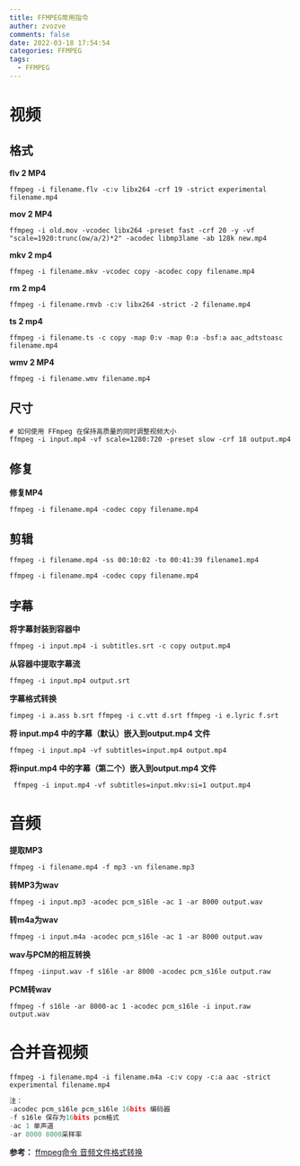 ```yaml
---
title: FFMPEG常用指令
auther: zvozve
comments: false
date: 2022-03-18 17:54:54
categories: FFMPEG
tags:
  - FFMPEG
---
```

# 视频

## 格式

**flv 2 MP4**   
  
```shell   
ffmpeg -i filename.flv -c:v libx264 -crf 19 -strict experimental filename.mp4   
```

**mov 2 MP4**  
```shell
ffmpeg -i old.mov -vcodec libx264 -preset fast -crf 20 -y -vf "scale=1920:trunc(ow/a/2)*2" -acodec libmp3lame -ab 128k new.mp4
```
**mkv 2 mp4**   
  
```shell
ffmpeg -i filename.mkv -vcodec copy -acodec copy filename.mp4   
```
  
**rm 2 mp4**   
  
```shell
ffmpeg -i filename.rmvb -c:v libx264 -strict -2 filename.mp4   
```

**ts 2 mp4**   
  
```shell
ffmpeg -i filename.ts -c copy -map 0:v -map 0:a -bsf:a aac_adtstoasc filename.mp4 
```

**wmv 2 MP4**   
  
```shell
ffmpeg -i filename.wmv filename.mp4   
```
  
## 尺寸
  
```shell
# 如何使用 FFmpeg 在保持高质量的同时调整视频大小
ffmpeg -i input.mp4 -vf scale=1280:720 -preset slow -crf 18 output.mp4
```

## 修复

**修复MP4**
  
```shell
ffmpeg -i filename.mp4 -codec copy filename.mp4   
```
  
## 剪辑
  
```shell
ffmpeg -i filename.mp4 -ss 00:10:02 -to 00:41:39 filename1.mp4   
```
  
```shell
ffmpeg -i filename.mp4 -codec copy filename.mp4   
```

## 字幕

**将字幕封装到容器中** 
```shell
ffmpeg -i input.mp4 -i subtitles.srt -c copy output.mp4
 ```

**从容器中提取字幕流** 
```shell
ffmpeg -i input.mp4 output.srt
```

**字幕格式转换**
```shell
fimpeg -i a.ass b.srt ffmpeg -i c.vtt d.srt ffmpeg -i e.lyric f.srt
```

**将 input.mp4 中的字幕（默认）嵌入到output.mp4 文件**
```shell
ffmpeg -i input.mp4 -vf subtitles=input.mp4 output.mp4 
```

**将input.mp4 中的字幕（第二个）嵌入到output.mp4 文件**
```shell
 ffmpeg -i input.mp4 -vf subtitles=input.mkv:si=1 output.mp4
```

# 音频

**提取MP3**   

```shell
ffmpeg -i filename.mp4 -f mp3 -vn filename.mp3   
```
  
**转MP3为wav**
```shell
ffmpeg -i input.mp3 -acodec pcm_s16le -ac 1 -ar 8000 output.wav
```

**转m4a为wav**
```shell
ffmpeg -i input.m4a -acodec pcm_s16le -ac 1 -ar 8000 output.wav
```

**wav与PCM的相互转换**
```shell
ffmpeg -iinput.wav -f s16le -ar 8000 -acodec pcm_s16le output.raw
```

**PCM转wav**
```shell
ffmpeg -f s16le -ar 8000-ac 1 -acodec pcm_s16le -i input.raw output.wav
```
# 合并音视频
  
```   
ffmpeg -i filename.mp4 -i filename.m4a -c:v copy -c:a aac -strict experimental filename.mp4   
```

```c
注：
-acodec pcm_s16le pcm_s16le 16bits 编码器
-f s16le 保存为16bits pcm格式
-ac 1 单声道
-ar 8000 8000采样率
```


**参考：**
[ffmpeg命令 音频文件格式转换](https://blog.csdn.net/qq_39516859/article/details/85615615)
